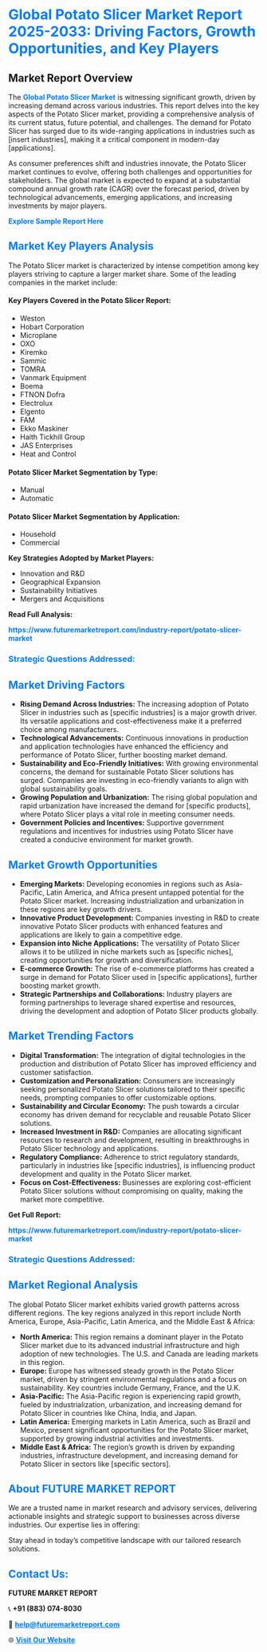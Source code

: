 <h1 style="color: #007BFF;">Global Potato Slicer Market Report 2025-2033: Driving Factors, Growth Opportunities, and Key Players</h1>

<section id="overview">
<h2>Market Report Overview</h2>
<p>The <a href="https://www.futuremarketreport.com/industry-report/potato-slicer-market" style="color: #007BFF; text-decoration: none;"><strong>Global Potato Slicer Market</strong></a> is witnessing significant growth, driven by increasing demand across various industries. This report delves into the key aspects of the Potato Slicer market, providing a comprehensive analysis of its current status, future potential, and challenges. The demand for Potato Slicer has surged due to its wide-ranging applications in industries such as [insert industries], making it a critical component in modern-day [applications].</p>
<p>As consumer preferences shift and industries innovate, the Potato Slicer market continues to evolve, offering both challenges and opportunities for stakeholders. The global market is expected to expand at a substantial compound annual growth rate (CAGR) over the forecast period, driven by technological advancements, emerging applications, and increasing investments by major players.</p>
</section>

<section id="overview">
<p><a href="https://www.futuremarketreport.com/request-sample/reportId=91625" style="color: #007BFF; text-decoration: none;"><strong>Explore Sample Report Here</strong></a></p>
</section>

<section id="key-players">
<h2 style="color: #007BFF;">Market Key Players Analysis</h2>
<p>The Potato Slicer market is characterized by intense competition among key players striving to capture a larger market share. Some of the leading companies in the market include:</p>
<h4>Key Players Covered in the Potato Slicer Report:</h4>
<ul><li>Weston</li><li>Hobart Corporation</li><li>Microplane</li><li>OXO</li><li>Kiremko</li><li>Sammic</li><li>TOMRA</li><li>Vanmark Equipment</li><li>Boema</li><li>FTNON Dofra</li><li>Electrolux</li><li>Elgento</li><li>FAM</li><li>Ekko Maskiner</li><li>Haith Tickhill Group</li><li>JAS Enterprises</li><li>Heat and Control</li></ul>
<h4>Potato Slicer Market Segmentation by Type:</h4>
<ul><li>Manual</li><li>Automatic</li></ul>

<h4>Potato Slicer Market Segmentation by Application:</h4>
<ul><li>Household</li><li>Commercial</li></ul>
<p><strong>Key Strategies Adopted by Market Players:</strong></p>
<ul>
<li>Innovation and R&D</li>
<li>Geographical Expansion</li>
<li>Sustainability Initiatives</li>
<li>Mergers and Acquisitions</li>
</ul>
</section>

<section>
<p><strong>Read Full Analysis: </strong></p><a href="https://www.futuremarketreport.com/industry-report/potato-slicer-market" style="color: #007BFF; text-decoration: none;"><strong>https://www.futuremarketreport.com/industry-report/potato-slicer-market</strong></a>
<h3 style="color: #007BFF;">Strategic Questions Addressed:</h3>
</section>

<section id="driving-factors">
<h2 style="color: #007BFF;">Market Driving Factors</h2>
<ul>
<li><strong>Rising Demand Across Industries:</strong> The increasing adoption of Potato Slicer in industries such as [specific industries] is a major growth driver. Its versatile applications and cost-effectiveness make it a preferred choice among manufacturers.</li>
<li><strong>Technological Advancements:</strong> Continuous innovations in production and application technologies have enhanced the efficiency and performance of Potato Slicer, further boosting market demand.</li>
<li><strong>Sustainability and Eco-Friendly Initiatives:</strong> With growing environmental concerns, the demand for sustainable Potato Slicer solutions has surged. Companies are investing in eco-friendly variants to align with global sustainability goals.</li>
<li><strong>Growing Population and Urbanization:</strong> The rising global population and rapid urbanization have increased the demand for [specific products], where Potato Slicer plays a vital role in meeting consumer needs.</li>
<li><strong>Government Policies and Incentives:</strong> Supportive government regulations and incentives for industries using Potato Slicer have created a conducive environment for market growth.</li>
</ul>
</section>

<section id="growth-opportunities">
<h2 style="color: #007BFF;">Market Growth Opportunities</h2>
<ul>
<li><strong>Emerging Markets:</strong> Developing economies in regions such as Asia-Pacific, Latin America, and Africa present untapped potential for the Potato Slicer market. Increasing industrialization and urbanization in these regions are key growth drivers.</li>
<li><strong>Innovative Product Development:</strong> Companies investing in R&D to create innovative Potato Slicer products with enhanced features and applications are likely to gain a competitive edge.</li>
<li><strong>Expansion into Niche Applications:</strong> The versatility of Potato Slicer allows it to be utilized in niche markets such as [specific niches], creating opportunities for growth and diversification.</li>
<li><strong>E-commerce Growth:</strong> The rise of e-commerce platforms has created a surge in demand for Potato Slicer used in [specific applications], further boosting market growth.</li>
<li><strong>Strategic Partnerships and Collaborations:</strong> Industry players are forming partnerships to leverage shared expertise and resources, driving the development and adoption of Potato Slicer products globally.</li>
</ul>
</section>

<section id="trending-factors">
<h2 style="color: #007BFF;">Market Trending Factors</h2>
<ul>
<li><strong>Digital Transformation:</strong> The integration of digital technologies in the production and distribution of Potato Slicer has improved efficiency and customer satisfaction.</li>
<li><strong>Customization and Personalization:</strong> Consumers are increasingly seeking personalized Potato Slicer solutions tailored to their specific needs, prompting companies to offer customizable options.</li>
<li><strong>Sustainability and Circular Economy:</strong> The push towards a circular economy has driven demand for recyclable and reusable Potato Slicer solutions.</li>
<li><strong>Increased Investment in R&D:</strong> Companies are allocating significant resources to research and development, resulting in breakthroughs in Potato Slicer technology and applications.</li>
<li><strong>Regulatory Compliance:</strong> Adherence to strict regulatory standards, particularly in industries like [specific industries], is influencing product development and quality in the Potato Slicer market.</li>
<li><strong>Focus on Cost-Effectiveness:</strong> Businesses are exploring cost-efficient Potato Slicer solutions without compromising on quality, making the market more competitive.</li>
</ul>
</section>

<section>
<p><strong>Get Full Report: </strong></p><a href="https://www.futuremarketreport.com/industry-report/potato-slicer-market" style="color: #007BFF; text-decoration: none;"><strong>https://www.futuremarketreport.com/industry-report/potato-slicer-market</strong></a>
<h3 style="color: #007BFF;">Strategic Questions Addressed:</h3>
</section>


<section id="regional-analysis">
<h2 style="color: #007BFF;">Market Regional Analysis</h2>
<p>The global Potato Slicer market exhibits varied growth patterns across different regions. The key regions analyzed in this report include North America, Europe, Asia-Pacific, Latin America, and the Middle East & Africa:</p>
<ul>
<li><strong>North America:</strong> This region remains a dominant player in the Potato Slicer market due to its advanced industrial infrastructure and high adoption of new technologies. The U.S. and Canada are leading markets in this region.</li>
<li><strong>Europe:</strong> Europe has witnessed steady growth in the Potato Slicer market, driven by stringent environmental regulations and a focus on sustainability. Key countries include Germany, France, and the U.K.</li>
<li><strong>Asia-Pacific:</strong> The Asia-Pacific region is experiencing rapid growth, fueled by industrialization, urbanization, and increasing demand for Potato Slicer in countries like China, India, and Japan.</li>
<li><strong>Latin America:</strong> Emerging markets in Latin America, such as Brazil and Mexico, present significant opportunities for the Potato Slicer market, supported by growing industrial activities and investments.</li>
<li><strong>Middle East & Africa:</strong> The region’s growth is driven by expanding industries, infrastructure development, and increasing demand for Potato Slicer in sectors like [specific sectors].</li>
</ul>
</section>

<footer>
<h2 style="color: #007BFF;">About FUTURE MARKET REPORT</h2>
<p>We are a trusted name in market research and advisory services, delivering actionable insights and strategic support to businesses across diverse industries. Our expertise lies in offering:</p>

<p>Stay ahead in today’s competitive landscape with our tailored research solutions.</p>

<h2 style="color: #007BFF;">Contact Us:</h2>
<p><strong>FUTURE MARKET REPORT</strong></p>
<p>📞 <strong>+91 (883) 074-8030</strong></p>
<p>📧 <strong><a href="mailto:help@futuremarketreport.com" style="color: #007BFF;">help@futuremarketreport.com</a></strong></p>
<p>🌐 <strong><a href="https://www.futuremarketreport.com/" style="color: #007BFF;">Visit Our Website</a></strong></p>
</footer>